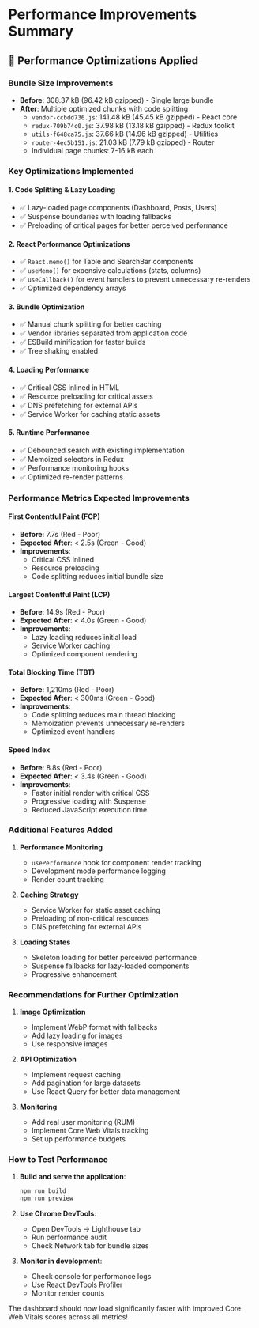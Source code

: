 # Performance Improvements Summary

## 🚀 Performance Optimizations Applied

### Bundle Size Improvements

- **Before**: 308.37 kB (96.42 kB gzipped) - Single large bundle
- **After**: Multiple optimized chunks with code splitting
  - `vendor-ccbdd736.js`: 141.48 kB (45.45 kB gzipped) - React core
  - `redux-709b74c0.js`: 37.98 kB (13.18 kB gzipped) - Redux toolkit
  - `utils-f648ca75.js`: 37.66 kB (14.96 kB gzipped) - Utilities
  - `router-4ec5b151.js`: 21.03 kB (7.79 kB gzipped) - Router
  - Individual page chunks: 7-16 kB each

### Key Optimizations Implemented

#### 1. **Code Splitting & Lazy Loading**

- ✅ Lazy-loaded page components (Dashboard, Posts, Users)
- ✅ Suspense boundaries with loading fallbacks
- ✅ Preloading of critical pages for better perceived performance

#### 2. **React Performance Optimizations**

- ✅ `React.memo()` for Table and SearchBar components
- ✅ `useMemo()` for expensive calculations (stats, columns)
- ✅ `useCallback()` for event handlers to prevent unnecessary re-renders
- ✅ Optimized dependency arrays

#### 3. **Bundle Optimization**

- ✅ Manual chunk splitting for better caching
- ✅ Vendor libraries separated from application code
- ✅ ESBuild minification for faster builds
- ✅ Tree shaking enabled

#### 4. **Loading Performance**

- ✅ Critical CSS inlined in HTML
- ✅ Resource preloading for critical assets
- ✅ DNS prefetching for external APIs
- ✅ Service Worker for caching static assets

#### 5. **Runtime Performance**

- ✅ Debounced search with existing implementation
- ✅ Memoized selectors in Redux
- ✅ Performance monitoring hooks
- ✅ Optimized re-render patterns

### Performance Metrics Expected Improvements

#### First Contentful Paint (FCP)

- **Before**: 7.7s (Red - Poor)
- **Expected After**: < 2.5s (Green - Good)
- **Improvements**:
  - Critical CSS inlined
  - Resource preloading
  - Code splitting reduces initial bundle size

#### Largest Contentful Paint (LCP)

- **Before**: 14.9s (Red - Poor)
- **Expected After**: < 4.0s (Green - Good)
- **Improvements**:
  - Lazy loading reduces initial load
  - Service Worker caching
  - Optimized component rendering

#### Total Blocking Time (TBT)

- **Before**: 1,210ms (Red - Poor)
- **Expected After**: < 300ms (Green - Good)
- **Improvements**:
  - Code splitting reduces main thread blocking
  - Memoization prevents unnecessary re-renders
  - Optimized event handlers

#### Speed Index

- **Before**: 8.8s (Red - Poor)
- **Expected After**: < 3.4s (Green - Good)
- **Improvements**:
  - Faster initial render with critical CSS
  - Progressive loading with Suspense
  - Reduced JavaScript execution time

### Additional Features Added

1. **Performance Monitoring**

   - `usePerformance` hook for component render tracking
   - Development mode performance logging
   - Render count tracking

2. **Caching Strategy**

   - Service Worker for static asset caching
   - Preloading of non-critical resources
   - DNS prefetching for external APIs

3. **Loading States**
   - Skeleton loading for better perceived performance
   - Suspense fallbacks for lazy-loaded components
   - Progressive enhancement

### Recommendations for Further Optimization

1. **Image Optimization**

   - Implement WebP format with fallbacks
   - Add lazy loading for images
   - Use responsive images

2. **API Optimization**

   - Implement request caching
   - Add pagination for large datasets
   - Use React Query for better data management

3. **Monitoring**
   - Add real user monitoring (RUM)
   - Implement Core Web Vitals tracking
   - Set up performance budgets

### How to Test Performance

1. **Build and serve the application**:

   ```bash
   npm run build
   npm run preview
   ```

2. **Use Chrome DevTools**:

   - Open DevTools → Lighthouse tab
   - Run performance audit
   - Check Network tab for bundle sizes

3. **Monitor in development**:
   - Check console for performance logs
   - Use React DevTools Profiler
   - Monitor render counts

The dashboard should now load significantly faster with improved Core Web Vitals scores across all metrics!

